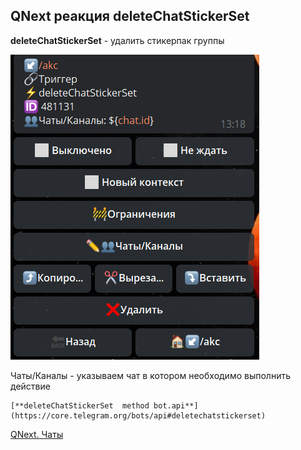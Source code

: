## QNext реакция deleteChatStickerSet

**deleteChatStickerSet** - удалить стикерпак группы

![](./1.png)

Чаты/Каналы - указываем чат в котором необходимо выполнить действие


```plain
[**deleteChatStickerSet  method bot.api**](https://core.telegram.org/bots/api#deletechatstickerset)
```



[QNext. Чаты](/docs-test/_export/admin/chat-about)

